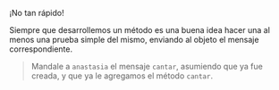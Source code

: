 ¡No tan rápido!

Siempre que desarrollemos un método es una buena idea hacer una al menos una prueba simple del mismo, enviando al objeto el mensaje correspondiente.

> Mandale a `anastasia` el mensaje `cantar`, asumiendo que ya fue creada, y que ya le agregamos el método `cantar`.
